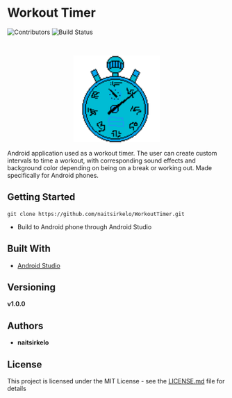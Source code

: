 # Workout Timer
<!-- PROJECT SHIELDS -->
<!--
*** I'm using markdown "reference style" links for readability.
*** Reference links are enclosed in brackets [ ] instead of parentheses ( ).
*** See the bottom of this document for the declaration of the reference variables
*** for contributors-url, forks-url, etc. This is an optional, concise syntax you may use.
*** https://www.markdownguide.org/basic-syntax/#reference-style-links
-->
![Contributors](https://img.shields.io/badge/contributors-1-green.svg)
![Build Status](https://img.shields.io/badge/build-running-green.svg)



<!-- PROJECT LOGO -->
<br />
<p align="center">
  <a href="https://github.com/naitsirkelo/WorkoutTimer">
    <img src="app/src/main/res/drawable/pixel_clock.png" alt="Logo" width="200" height="200">
  </a>
</p>


Android application used as a workout timer. The user can create custom intervals to time a workout, with corresponding sound effects and background color depending on being on a break or working out. Made specifically for Android phones.

## Getting Started

```
git clone https://github.com/naitsirkelo/WorkoutTimer.git
```

- Build to Android phone through Android Studio

## Built With

* [Android Studio](https://developer.android.com/studio)

## Versioning

**v1.0.0**

## Authors

* **naitsirkelo**

## License

This project is licensed under the MIT License - see the [LICENSE.md](LICENSE.md) file for details
